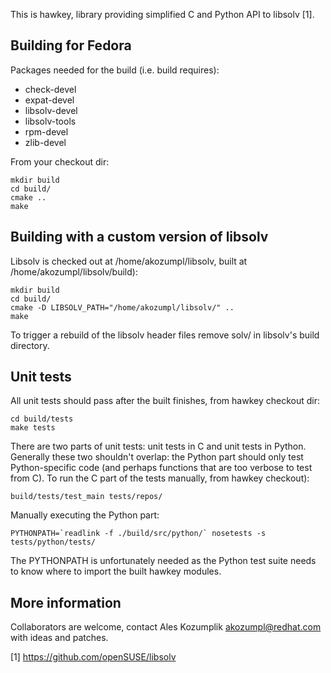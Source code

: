 This is hawkey, library providing simplified C and Python API to libsolv
[1].

## Building for Fedora

Packages needed for the build (i.e. build requires):
* check-devel
* expat-devel
* libsolv-devel
* libsolv-tools
* rpm-devel
* zlib-devel

From your checkout dir:

    mkdir build
    cd build/
    cmake ..
    make

## Building with a custom version of libsolv

Libsolv is checked out at /home/akozumpl/libsolv, built at
/home/akozumpl/libsolv/build):

    mkdir build
    cd build/
    cmake -D LIBSOLV_PATH="/home/akozumpl/libsolv/" ..
    make

To trigger a rebuild of the libsolv header files remove solv/ in libsolv's build
directory.

## Unit tests

All unit tests should pass after the built finishes, from hawkey checkout dir:

    cd build/tests
    make tests

There are two parts of unit tests: unit tests in C and unit tests in
Python. Generally these two shouldn't overlap: the Python part should only test
Python-specific code (and perhaps functions that are too verbose to test from
C). To run the C part of the tests manually, from hawkey checkout):

    build/tests/test_main tests/repos/

Manually executing the Python part:

    PYTHONPATH=`readlink -f ./build/src/python/` nosetests -s tests/python/tests/

The PYTHONPATH is unfortunately needed as the Python test suite needs to know
where to import the built hawkey modules.

## More information

Collaborators are welcome, contact Ales Kozumplik <akozumpl@redhat.com> with
ideas and patches.

[1] https://github.com/openSUSE/libsolv
